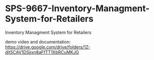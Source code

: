 # SPS-9667-Inventory-Managment-System-for-Retailers
Inventory Managment System for Retailers

demo video and documentation:   
https://drive.google.com/drive/folders/1Z-dlt5CAV1DSjjxn8aFfTT1XbRCuMKJG
